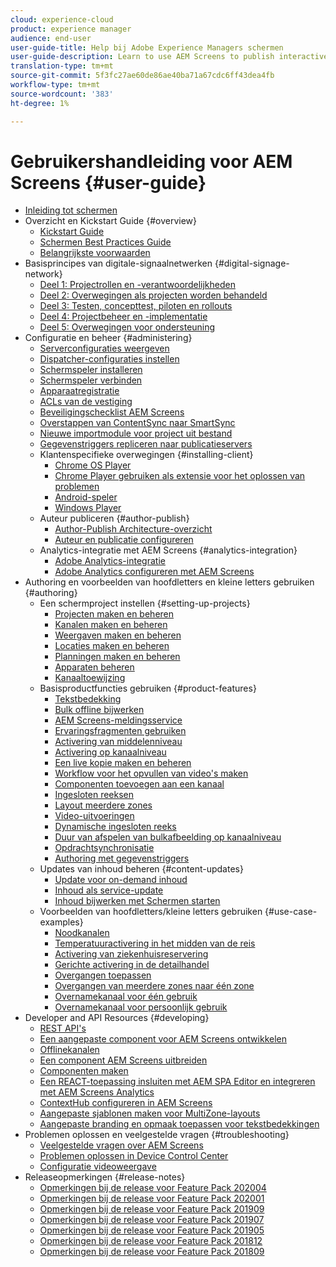 ```yaml
---
cloud: experience-cloud
product: experience manager
audience: end-user
user-guide-title: Help bij Adobe Experience Managers schermen
user-guide-description: Learn to use AEM Screens to publish interactive digital experiences involving different types of screens.
translation-type: tm+mt
source-git-commit: 5f3fc27ae60de86ae40ba71a67cdc6ff43dea4fb
workflow-type: tm+mt
source-wordcount: '383'
ht-degree: 1%

---
```



# Gebruikershandleiding voor AEM Screens {#user-guide}

+ [Inleiding tot schermen](aem-screens-introduction.md)
+ Overzicht en Kickstart Guide {#overview}
   + [Kickstart Guide](kickstart-for-aem-screens.md)
   + [Schermen Best Practices Guide](https://docs.adobe.com/content/help/en/experience-manager-screens/using/about-guide.html)
   + [Belangrijkste voorwaarden](screens-glossary.md)
+ Basisprincipes van digitale-signaalnetwerken {#digital-signage-network}
   + [Deel 1: Projectrollen en -verantwoordelijkheden](project-roles-responsibilities.md)
   + [Deel 2: Overwegingen als projecten worden behandeld](project-considerations.md)
   + [Deel 3: Testen, concepttest, piloten en rollouts](testing-pocs-pilots-rollouts.md)
   + [Deel 4: Projectbeheer en -implementatie](project-management-and-deployment.md)
   + [Deel 5: Overwegingen voor ondersteuning](support-considerations.md)
+ Configuratie en beheer {#administering}
   + [Serverconfiguraties weergeven](configuring-screens-introduction.md)
   + [Dispatcher-configuraties instellen](dispatcher-configurations-aem-screens.md)
   + [Schermspeler installeren](installing-screens-player.md)
   + [Schermspeler verbinden](working-with-screens-player.md)
   + [Apparaatregistratie](device-registration.md)
   + [ACLs van de vestiging](setting-up-acls.md)
   + [Beveiligingschecklist AEM Screens](security-checklist.md)
   + [Overstappen van ContentSync naar SmartSync](smartsync.md)
   + [Nieuwe importmodule voor project uit bestand](project-importer.md)
   + [Gegevenstriggers repliceren naar publicatieservers](replicating-data-triggers.md)
   + Klantenspecifieke overwegingen {#installing-client}
      + [Chrome OS Player](implementing-chrome-os-player.md)
      + [Chrome Player gebruiken als extensie voor het oplossen van problemen](using-chrome-player-as-an-extension.md)
      + [Android-speler](implementing-android-player.md)
      + [Windows Player](implementing-windows-player.md)
   + Auteur publiceren {#author-publish}
      + [Author-Publish Architecture-overzicht](author-publish-architecture-overview.md)
      + [Auteur en publicatie configureren](author-and-publish.md)
   + Analytics-integratie met AEM Screens {#analytics-integration}
      + [Adobe Analytics-integratie](adobe-analytics-integration-aem-screens.md)
      + [Adobe Analytics configureren met AEM Screens](configuring-adobe-analytics-aem-screens.md)
+ Authoring en voorbeelden van hoofdletters en kleine letters gebruiken {#authoring}
   + Een schermproject instellen {#setting-up-projects}
      + [Projecten maken en beheren](creating-a-screens-project.md)
      + [Kanalen maken en beheren](managing-channels.md)
      + [Weergaven maken en beheren](managing-displays.md)
      + [Locaties maken en beheren](managing-locations.md)
      + [Planningen maken en beheren](managing-schedules.md)
      + [Apparaten beheren](managing-devices.md)
      + [Kanaaltoewijzing](channel-assignment.md)
   + Basisproductfuncties gebruiken {#product-features}
      + [Tekstbedekking](text-overlay.md)
      + [Bulk offline bijwerken](bulk-offline-update.md)
      + [AEM Screens-meldingsservice](screens-notifications-service.md)
      + [Ervaringsfragmenten gebruiken](experience-fragments-in-screens.md)
      + [Activering van middelenniveau](asset-level-scheduling.md)
      + [Activering op kanaalniveau](channel-level-activation.md)
      + [Een live kopie maken en beheren](managing-livecopy.md)
      + [Workflow voor het opvullen van video&#39;s maken](creating-a-video-padding-workflow.md)
      + [Componenten toevoegen aan een kanaal](adding-components-to-a-channel.md)
      + [Ingesloten reeksen](embedded-sequences.md)
      + [Layout meerdere zones](multi-zone-layout-aem-screens.md)
      + [Video-uitvoeringen](generating-renditions.md)
      + [Dynamische ingesloten reeks](dynamic-embedded-sequences.md)
      + [Duur van afspelen van bulkafbeelding op kanaalniveau](channel-level-image-playback.md)
      + [Opdrachtsynchronisatie](using-command-sync.md)
      + [Authoring met gegevenstriggers](authoring-data-triggers.md)
   + Updates van inhoud beheren {#content-updates}
      + [Update voor on-demand inhoud](on-demand-content.md)
      + [Inhoud als service-update](content-update-as-a-service.md)
      + [Inhoud bijwerken met Schermen starten](launches.md)
   + Voorbeelden van hoofdletters/kleine letters gebruiken {#use-case-examples}
      + [Noodkanalen](emergency-channel.md)
      + [Temperatuuractivering in het midden van de reis](local-temperature-activation.md)
      + [Activering van ziekenhuisreservering](hospitality-reservation-activation.md)
      + [Gerichte activering in de detailhandel](retail-inventory-activation.md)
      + [Overgangen toepassen](applying-transitions.md)
      + [Overgangen van meerdere zones naar één zone](multizone-to-singlezone.md)
      + [Overnamekanaal voor één gebruik](single-use-takeover-channel.md)
      + [Overnamekanaal voor persoonlijk gebruik](perpetual-takeover-channel.md)
+ Developer and API Resources {#developing}
   + [REST API&#39;s](rest-api.md)
   + [Een aangepaste component voor AEM Screens ontwikkelen](developing-custom-component-tutorial-develop.md)
   + [Offlinekanalen](offline-channels.md)
   + [Een component AEM Screens uitbreiden](extending-component-tutorial-develop.md)
   + [Componenten maken](creating-components.md)
   + [Een REACT-toepassing insluiten met AEM SPA Editor en integreren met AEM Screens Analytics](embedding-react-app.md)
   + [ContextHub configureren in AEM Screens](configuring-context-hub.md)
   + [Aangepaste sjablonen maken voor MultiZone-layouts](creating-custom-templates-multizone-layouts.md)
   + [Aangepaste branding en opmaak toepassen voor tekstbedekkingen](custom-branding-text-overlays.md)
+ Problemen oplossen en veelgestelde vragen {#troubleshooting}
   + [Veelgestelde vragen over AEM Screens](aem-screens-faqs.md)
   + [Problemen oplossen in Device Control Center](monitoring-screens.md)
   + [Configuratie videoweergave](troubleshoot-videos.md)
+ Releaseopmerkingen {#release-notes}
   + [Opmerkingen bij de release voor Feature Pack 202004](release-notes-fp-202004.md)
   + [Opmerkingen bij de release voor Feature Pack 202001](release-notes-fp-202001.md)
   + [Opmerkingen bij de release voor Feature Pack 201909](release-notes-fp-201909.md)
   + [Opmerkingen bij de release voor Feature Pack 201907](release-notes-fp-201907.md)
   + [Opmerkingen bij de release voor Feature Pack 201905](screens-release-notes-fp-201905.md)
   + [Opmerkingen bij de release voor Feature Pack 201812](release-notes-fp-201812.md)
   + [Opmerkingen bij de release voor Feature Pack 201809](screens-release-notes.md)
